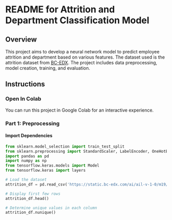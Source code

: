 # README for Attrition and Department Classification Model

## Overview
This project aims to develop a neural network model to predict employee attrition and department based on various features. The dataset used is the attrition dataset from [BC-EDX](https://static.bc-edx.com/ai/ail-v-1-0/m19/lms/datasets/attrition.csv). The project includes data preprocessing, model creation, training, and evaluation.

## Instructions

### Open In Colab
You can run this project in Google Colab for an interactive experience.

### Part 1: Preprocessing

#### Import Dependencies
```python
from sklearn.model_selection import train_test_split
from sklearn.preprocessing import StandardScaler, LabelEncoder, OneHotEncoder
import pandas as pd
import numpy as np
from tensorflow.keras.models import Model
from tensorflow.keras import layers

# Load the dataset
attrition_df = pd.read_csv('https://static.bc-edx.com/ai/ail-v-1-0/m19/lms/datasets/attrition.csv')

# Display first few rows
attrition_df.head()

# Determine unique values in each column
attrition_df.nunique()
